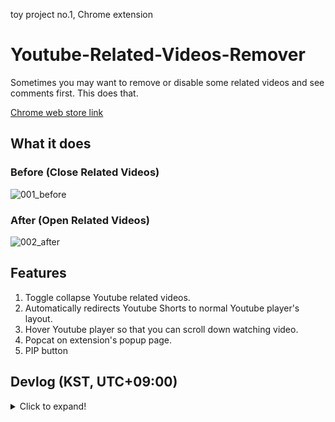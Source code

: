 toy project no.1, Chrome extension

# Youtube-Related-Videos-Remover
Sometimes you may want to remove or disable some related videos and see comments first. This does that.

[Chrome web store link](https://chrome.google.com/webstore/detail/pnllijckhhmdphamnkihmigimjegedle/)

## What it does
### Before (Close Related Videos)
![001_before](https://user-images.githubusercontent.com/96367152/158127630-8a9fd25e-889d-48c2-9b92-8e8d97221094.png)
### After (Open Related Videos)
![002_after](https://user-images.githubusercontent.com/96367152/158127637-719286e7-d0b9-48bd-9a96-133e34567ad4.png)

## Features
1. Toggle collapse Youtube related videos.
2. Automatically redirects Youtube Shorts to normal Youtube player's layout. 
3. Hover Youtube player so that you can scroll down watching video.
4. Popcat on extension's popup page.
5. PIP button

## Devlog (KST, UTC+09:00)
<details>
  <summary>Click to expand!</summary>

### 2022-04-10 20:25 - version 1.1.9.1
minor big fix
### 2022-04-08 18:03 - version 1.1.9
PIP mode added, code by Google.
### 2022-04-08 16:38 - version 1.1.8
Button will hover after you click Hover Video.
### 2022-04-05 20:39 - version 1.1.7.3
minor bug fixed
### 2022-04-03 21:48 - version 1.1.7.2
minor bug fixed
### 2022-04-03 19:58 - version 1.1.7
minor bug fixed
### 2022-04-03 19:46 - version 1.1.6
popcat added on popup page.
### 2022-04-03 18:45 - version 1.1.5
Comments will no longer cover/be on the Youtube player.
### 2022-04-02 01:25
Video Hovering feature added.

This just adds `position:fixed` to youtube player, so it may look cursed.

But that's fine. That's what I intended. Because I just wanted to watch videos and comments at the same time.

... But I'll fix that.
### 2022-04-02 00:23
Minor bug fixed, minor design changed.
### 2022-03-26 01:50
Now youtube `shorts` link will be redirected to `watch`.

youtube.com/`shorts`/blahblah -> youtube.com/`watch`/blahblah

I just hate Youtube Shorts contents' layout.
### 2022-03-25 17:25
Now auto theatre mode added.

After you close the related videos, you'll be watching youtube in theatre mode. with closed related videos.

But of course, you can watch in theatre mode with opened related videos.

Just click 'open related videos and click theatre mode icon in youtube player manually.
### 2022-03-16 01:59
Now not only vertical mode, but also wide mode is supported.

And also minor bug fix.
### 2022-03-14 23:49
Button duplication issue has been solved.
### 2022-03-14 21:57
localstorage done, now even if you reload the browser, closed/open button value will be saved.
### 2022-03-14 16:08
Now collapse function works, but I need to make some to remain the collapsed status even after I reload the site.

Maybe I need to know how to deal with localStorage stuff.
</details>